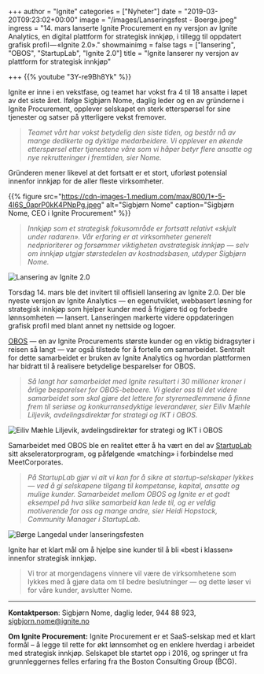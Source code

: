 +++
author = "Ignite"
categories = ["Nyheter"]
date = "2019-03-20T09:23:02+00:00"
image = "/images/Lanseringsfest - Boerge.jpeg"
ingress = "14. mars lanserte Ignite Procurement en ny versjon av Ignite Analytics, en digital plattform for strategisk innkjøp, i tillegg til oppdatert grafisk profil — «Ignite 2.0»."
showmainimg = false
tags = ["lansering", "OBOS", "StartupLab", "Ignite 2.0"]
title = "Ignite lanserer ny versjon av plattform for strategisk innkjøp"

+++
{{% youtube "3Y-re9Bh8Yk" %}}

Ignite er inne i en vekstfase, og teamet har vokst fra 4 til 18 ansatte i løpet av det siste året. Ifølge Sigbjørn Nome, daglig leder og en av gründerne i Ignite Procurement, opplever selskapet en sterk etterspørsel for sine tjenester og satser på ytterligere vekst fremover.

> _Teamet vårt har vokst betydelig den siste tiden, og består nå av mange dedikerte og dyktige medarbeidere. Vi opplever en økende etterspørsel etter tjenestene våre som vi håper betyr flere ansatte og nye rekrutteringer i fremtiden, sier Nome._

Gründeren mener likevel at det fortsatt er et stort, uforløst potensial innenfor innkjøp for de aller fleste virksomheter.

{{% figure src="https://cdn-images-1.medium.com/max/800/1*-5-4I6S_0aprP0kK4PNpPg.jpeg" alt="Sigbjørn Nome" caption="Sigbjørn Nome, CEO i Ignite Procurement"  %}}

> _Innkjøp som et strategisk fokusområde er fortsatt relativt «skjult under radaren». Vår erfaring er at virksomheter generelt nedprioriterer og forsømmer viktigheten avstrategisk innkjøp — selv om innkjøp utgjør størstedelen av kostnadsbasen, utdyper Sigbjørn Nome._

![Lansering av Ignite 2.0](https://cdn-images-1.medium.com/max/800/1*-sD3d7bQ53SNqbnbr1fRpQ.jpeg "Lansering av Ignite 2.0")

Torsdag 14. mars ble det invitert til offisiell lansering av Ignite 2.0. Der ble nyeste versjon av Ignite Analytics — en egenutviklet, webbasert løsning for strategisk innkjøp som hjelper kunder med å frigjøre tid og forbedre lønnsomheten — lansert. Lanseringen markerte videre oppdateringen grafisk profil med blant annet ny nettside og logoer.

[OBOS](https://www.obos.no/) — en av Ignite Procurements største kunder og en viktig bidragsyter i reisen så langt — var også tilstede for å fortelle om samarbeidet. Sentralt for dette samarbeidet er bruken av Ignite Analytics og hvordan plattformen har bidratt til å realisere betydelige besparelser for OBOS.

> _Så langt har samarbeidet med Ignite resultert i 30 millioner kroner i årlige besparelser for OBOS-beboere. Vi gleder oss til det videre samarbeidet som skal gjøre det lettere for styremedlemmene å finne frem til seriøse og konkurransedyktige leverandører, sier Eiliv Mæhle Liljevik, avdelingsdirektør for strategi og IKT i OBOS._

![Eiliv Mæhle Liljevik, avdelingsdirektør for strategi og IKT i OBOS](https://cdn-images-1.medium.com/max/800/1*xM80xtuw1l0bs9gfCYF7aw.jpeg "Eiliv Mæhle Liljevik")

Samarbeidet med OBOS ble en realitet etter å ha vært en del av [StartupLab ](https://startuplab.no/)sitt akseleratorprogram, og påfølgende «matching» i forbindelse med MeetCorporates.

> _På StartupLab gjør vi alt vi kan for å sikre at startup-selskaper lykkes — ved å gi selskapene tilgang til kompetanse, kapital, ansatte og mulige kunder. Samarbeidet mellom OBOS og Ignite er et godt eksempel på hva slike samarbeid kan lede til, og er veldig motiverende for oss og mange andre, sier Heidi Hopstock, Community Manager i StartupLab._

![Børge Langedal under lanseringsfesten](https://cdn-images-1.medium.com/max/800/1*L9B7WLrgDv0altfv5SUPpg.jpeg "Lansering av Ignite 2.0")

Ignite har et klart mål om å hjelpe sine kunder til å bli «best i klassen» innenfor strategisk innkjøp.

> Vi tror at morgendagens vinnere vil være de virksomhetene som lykkes med å gjøre data om til bedre beslutninger — og dette løser vi for våre kunder, avslutter Nome.

***

**Kontaktperson**: Sigbjørn Nome, daglig leder, 944 88 923, sigbjorn.nome@ignite.no

**Om Ignite Procurement:** Ignite Procurement er et SaaS-selskap med et klart formål – å legge til rette for økt lønnsomhet og en enklere hverdag i arbeidet med strategisk innkjøp. Selskapet ble startet opp i 2016, og springer ut fra grunnleggernes felles erfaring fra the Boston Consulting Group (BCG).